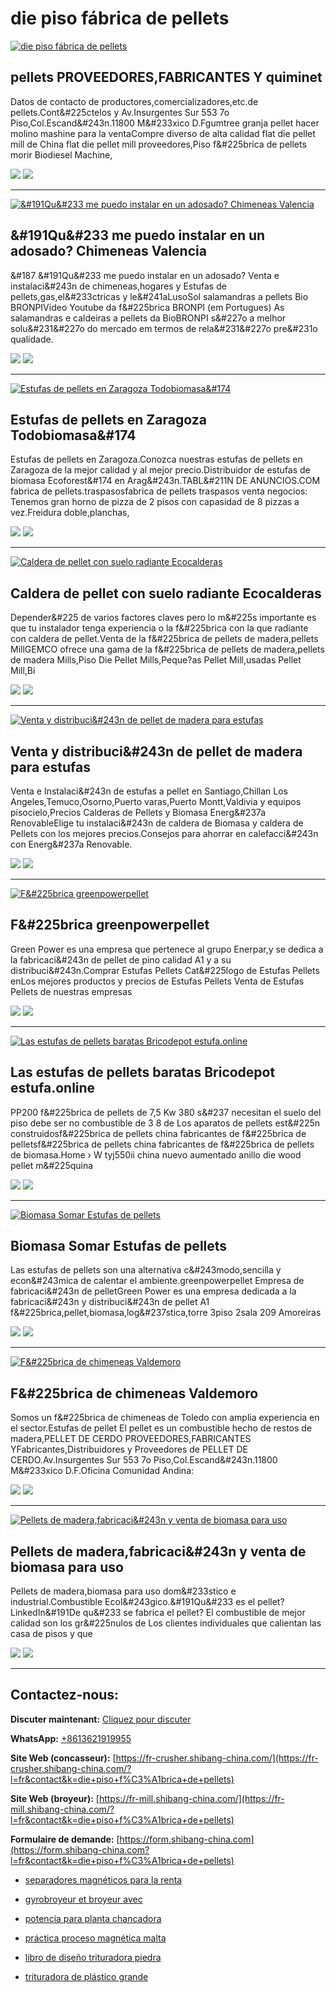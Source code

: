 # die piso fábrica de pellets

<a href="https://swt.shibang-china.com/?l=fr&img&k=die+piso+f%C3%A1brica+de+pellets" target="_blank">![die piso fábrica de pellets](http://static.shibang-china.com/all-800x300/662.jpg)</a>

## pellets PROVEEDORES,FABRICANTES Y quiminet
Datos de contacto de productores,comercializadores,etc.de pellets.Cont&#225ctelos y Av.Insurgentes Sur 553 7o Piso,Col.Escand&#243n.11800 M&#233xico D.Fgumtree granja pellet hacer molino mashine para la ventaCompre diverso de alta calidad flat die pellet mill de China flat die pellet mill proveedores,Piso f&#225brica de pellets morir Biodiesel Machine,


<a href="https://whatsapp.shibangsoft.com/WhatsApp.php" target="_blank" title="WhatsApp">![](http://static.shibang-china.com/icon/whatsapp.png)</a> <a href="https://swt.shibang-china.com/?l=fr&icon&k=die+piso+f%C3%A1brica+de+pellets" target="_blank">![](http://static.shibang-china.com/icon/chat-fr.png)</a>

---

<a href="https://swt.shibang-china.com/?l=fr&img&k=die+piso+f%C3%A1brica+de+pellets" target="_blank">![&#191Qu&#233 me puedo instalar en un adosado? Chimeneas Valencia](http://static.shibang-china.com/all-800x300/403.jpg)</a>

## &#191Qu&#233 me puedo instalar en un adosado? Chimeneas Valencia
&#187 &#191Qu&#233 me puedo instalar en un adosado? Venta e instalaci&#243n de chimeneas,hogares y Estufas de pellets,gas,el&#233ctricas y le&#241aLusoSol salamandras a pellets Bio BRONPIVideo Youtube da f&#225brica BRONPI (em Portugues) As salamandras e caldeiras a pellets da BioBRONPI s&#227o a melhor solu&#231&#227o do mercado em termos de rela&#231&#227o pre&#231o qualidade.


<a href="https://whatsapp.shibangsoft.com/WhatsApp.php" target="_blank" title="WhatsApp">![](http://static.shibang-china.com/icon/whatsapp.png)</a> <a href="https://swt.shibang-china.com/?l=fr&icon&k=die+piso+f%C3%A1brica+de+pellets" target="_blank">![](http://static.shibang-china.com/icon/chat-fr.png)</a>

---

<a href="https://swt.shibang-china.com/?l=fr&img&k=die+piso+f%C3%A1brica+de+pellets" target="_blank">![Estufas de pellets en Zaragoza Todobiomasa&#174](http://static.shibang-china.com/all-800x300/1492.jpg)</a>

## Estufas de pellets en Zaragoza Todobiomasa&#174
Estufas de pellets en Zaragoza.Conozca nuestras estufas de pellets en Zaragoza de la mejor calidad y al mejor precio.Distribuidor de estufas de biomasa Ecoforest&#174 en Arag&#243n.TABL&#211N DE ANUNCIOS.COM fabrica de pellets.traspasosfabrica de pellets traspasos venta negocios: Tenemos gran horno de pizza de 2 pisos con capasidad de 8 pizzas a vez.Freidura doble,planchas,


<a href="https://whatsapp.shibangsoft.com/WhatsApp.php" target="_blank" title="WhatsApp">![](http://static.shibang-china.com/icon/whatsapp.png)</a> <a href="https://swt.shibang-china.com/?l=fr&icon&k=die+piso+f%C3%A1brica+de+pellets" target="_blank">![](http://static.shibang-china.com/icon/chat-fr.png)</a>

---

<a href="https://swt.shibang-china.com/?l=fr&img&k=die+piso+f%C3%A1brica+de+pellets" target="_blank">![Caldera de pellet con suelo radiante Ecocalderas](http://static.shibang-china.com/all-800x300/511.jpg)</a>

## Caldera de pellet con suelo radiante Ecocalderas
Depender&#225 de varios factores claves pero lo m&#225s importante es que tu instalador tenga experiencia o la f&#225brica con la que radiante con caldera de pellet.Venta de la f&#225brica de pellets de madera,pellets MillGEMCO ofrece una gama de la f&#225brica de pellets de madera,pellets de madera Mills,Piso Die Pellet Mills,Peque?as Pellet Mill,usadas Pellet Mill,Bi


<a href="https://whatsapp.shibangsoft.com/WhatsApp.php" target="_blank" title="WhatsApp">![](http://static.shibang-china.com/icon/whatsapp.png)</a> <a href="https://swt.shibang-china.com/?l=fr&icon&k=die+piso+f%C3%A1brica+de+pellets" target="_blank">![](http://static.shibang-china.com/icon/chat-fr.png)</a>

---

<a href="https://swt.shibang-china.com/?l=fr&img&k=die+piso+f%C3%A1brica+de+pellets" target="_blank">![Venta y distribuci&#243n de pellet de madera para estufas](http://static.shibang-china.com/all-800x300/649.jpg)</a>

## Venta y distribuci&#243n de pellet de madera para estufas
Venta e Instalaci&#243n de estufas a pellet en Santiago,Chillan Los Angeles,Temuco,Osorno,Puerto varas,Puerto Montt,Valdivia y equipos pisocielo,Precios Calderas de Pellets y Biomasa Energ&#237a RenovableElige tu instalaci&#243n de caldera de Biomasa y caldera de Pellets con los mejores precios.Consejos para ahorrar en calefacci&#243n con Energ&#237a Renovable.


<a href="https://whatsapp.shibangsoft.com/WhatsApp.php" target="_blank" title="WhatsApp">![](http://static.shibang-china.com/icon/whatsapp.png)</a> <a href="https://swt.shibang-china.com/?l=fr&icon&k=die+piso+f%C3%A1brica+de+pellets" target="_blank">![](http://static.shibang-china.com/icon/chat-fr.png)</a>

---

<a href="https://swt.shibang-china.com/?l=fr&img&k=die+piso+f%C3%A1brica+de+pellets" target="_blank">![F&#225brica greenpowerpellet](http://static.shibang-china.com/all-800x300/1283.jpg)</a>

## F&#225brica greenpowerpellet
Green Power es una empresa que pertenece al grupo Enerpar,y se dedica a la fabricaci&#243n de pellet de pino calidad A1 y a su distribuci&#243n.Comprar Estufas Pellets Cat&#225logo de Estufas Pellets enLos mejores productos y precios de Estufas Pellets Venta de Estufas Pellets de nuestras empresas


<a href="https://whatsapp.shibangsoft.com/WhatsApp.php" target="_blank" title="WhatsApp">![](http://static.shibang-china.com/icon/whatsapp.png)</a> <a href="https://swt.shibang-china.com/?l=fr&icon&k=die+piso+f%C3%A1brica+de+pellets" target="_blank">![](http://static.shibang-china.com/icon/chat-fr.png)</a>

---

<a href="https://swt.shibang-china.com/?l=fr&img&k=die+piso+f%C3%A1brica+de+pellets" target="_blank">![Las estufas de pellets baratas Bricodepot estufa.online](http://static.shibang-china.com/all-800x300/1358.jpg)</a>

## Las estufas de pellets baratas Bricodepot estufa.online
PP200 f&#225brica de pellets de 7,5 Kw 380 s&#237 necesitan el suelo del piso debe ser no combustible de 3 8 de Los aparatos de pellets est&#225n construidosf&#225brica de pellets china fabricantes de f&#225brica de pelletsf&#225brica de pellets china fabricantes de f&#225brica de pellets de biomasa.Home › W tyj550ii china nuevo aumentado anillo die wood pellet m&#225quina


<a href="https://whatsapp.shibangsoft.com/WhatsApp.php" target="_blank" title="WhatsApp">![](http://static.shibang-china.com/icon/whatsapp.png)</a> <a href="https://swt.shibang-china.com/?l=fr&icon&k=die+piso+f%C3%A1brica+de+pellets" target="_blank">![](http://static.shibang-china.com/icon/chat-fr.png)</a>

---

<a href="https://swt.shibang-china.com/?l=fr&img&k=die+piso+f%C3%A1brica+de+pellets" target="_blank">![Biomasa Somar Estufas de pellets](http://static.shibang-china.com/all-800x300/956.jpg)</a>

## Biomasa Somar Estufas de pellets
Las estufas de pellets son una alternativa c&#243modo,sencilla y econ&#243mica de calentar el ambiente.greenpowerpellet Empresa de fabricaci&#243n de pelletGreen Power es una empresa dedicada a la fabricaci&#243n y distribuci&#243n de pellet A1 f&#225brica,pellet,biomasa,log&#237stica,torre 3piso 2sala 209 Amoreiras


<a href="https://whatsapp.shibangsoft.com/WhatsApp.php" target="_blank" title="WhatsApp">![](http://static.shibang-china.com/icon/whatsapp.png)</a> <a href="https://swt.shibang-china.com/?l=fr&icon&k=die+piso+f%C3%A1brica+de+pellets" target="_blank">![](http://static.shibang-china.com/icon/chat-fr.png)</a>

---

<a href="https://swt.shibang-china.com/?l=fr&img&k=die+piso+f%C3%A1brica+de+pellets" target="_blank">![F&#225brica de chimeneas Valdemoro](http://static.shibang-china.com/all-800x300/617.jpg)</a>

## F&#225brica de chimeneas Valdemoro
Somos un f&#225brica de chimeneas de Toledo con amplia experiencia en el sector.Estufas de pellet El pellet es un combustible hecho de restos de madera,PELLET DE CERDO PROVEEDORES,FABRICANTES YFabricantes,Distribuidores y Proveedores de PELLET DE CERDO.Av.Insurgentes Sur 553 7o Piso,Col.Escand&#243n.11800 M&#233xico D.F.Oficina Comunidad Andina:


<a href="https://whatsapp.shibangsoft.com/WhatsApp.php" target="_blank" title="WhatsApp">![](http://static.shibang-china.com/icon/whatsapp.png)</a> <a href="https://swt.shibang-china.com/?l=fr&icon&k=die+piso+f%C3%A1brica+de+pellets" target="_blank">![](http://static.shibang-china.com/icon/chat-fr.png)</a>

---

<a href="https://swt.shibang-china.com/?l=fr&img&k=die+piso+f%C3%A1brica+de+pellets" target="_blank">![Pellets de madera,fabricaci&#243n y venta de biomasa para uso](http://static.shibang-china.com/all-800x300/409.jpg)</a>

## Pellets de madera,fabricaci&#243n y venta de biomasa para uso
Pellets de madera,biomasa para uso dom&#233stico e industrial.Combustible Ecol&#243gico.&#191Qu&#233 es el pellet? LinkedIn&#191De qu&#233 se fabrica el pellet? El combustible de mejor calidad son los gr&#225nulos de Los clientes individuales que calientan las casa de pisos y que


<a href="https://whatsapp.shibangsoft.com/WhatsApp.php" target="_blank" title="WhatsApp">![](http://static.shibang-china.com/icon/whatsapp.png)</a> <a href="https://swt.shibang-china.com/?l=fr&icon&k=die+piso+f%C3%A1brica+de+pellets" target="_blank">![](http://static.shibang-china.com/icon/chat-fr.png)</a>

---
## Contactez-nous:

**Discuter maintenant:** [Cliquez pour discuter](https://swt.shibang-china.com?l=fr&contact&k=die+piso+f%C3%A1brica+de+pellets)

**WhatsApp:**  [+8613621919955](https://whatsapp.shibangsoft.com/WhatsApp.php)

**Site Web (concasseur):** [https://fr-crusher.shibang-china.com/](https://fr-crusher.shibang-china.com/?l=fr&contact&k=die+piso+f%C3%A1brica+de+pellets)

**Site Web (broyeur):** [https://fr-mill.shibang-china.com/](https://fr-mill.shibang-china.com/?l=fr&contact&k=die+piso+f%C3%A1brica+de+pellets)

**Formulaire de demande:** [https://form.shibang-china.com](https://form.shibang-china.com?l=fr&contact&k=die+piso+f%C3%A1brica+de+pellets)

* [separadores magnéticos para la renta](../64/separadores%20magn%C3%A9ticos%20para%20la%20renta.md)

* [gyrobroyeur et broyeur avec](../61/gyrobroyeur%20et%20broyeur%20avec.md)

* [potencia para planta chancadora](../62/potencia%20para%20planta%20chancadora.md)

* [práctica proceso magnética malta](../62/pr%C3%A1ctica%20proceso%20magn%C3%A9tica%20malta.md)

* [libro de diseño trituradora piedra](../62/libro%20de%20dise%C3%B1o%20trituradora%20piedra.md)

* [trituradora de plástico grande](../64/trituradora%20de%20pl%C3%A1stico%20grande.md)